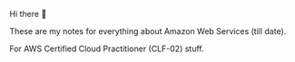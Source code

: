 Hi there 👋

These are my notes for everything about Amazon Web Services (till date).

For AWS Certified Cloud Practitioner (CLF-02) stuff.